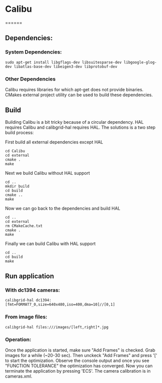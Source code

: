 ﻿# Calibu #
======

## Dependencies: ##

### System Dependencies: ###

```
sudo apt-get install libgflags-dev libsuitesparse-dev libgoogle-glog-dev libatlas-base-dev libeigen3-dev libprotobuf-dev
```

### Other Dependencies ###

Calibu requires libraries for which apt-get does not provide binaries. CMakes external project utility can be used to build these dependencies.

## Build ##

Building Calibu is a bit tricky because of a circular dependency. HAL requires Calibu and calibgrid-hal requires HAL. The solutions is a two step build process:

First build all external dependencies except HAL
```
cd Calibu
cd external
cmake .
make
```

Next we build Calibu without HAL support
```
cd ..
mkdir build
cd build
cmake ..
make
```

Now we can go back to the dependencies and build HAL 
```
cd ..
cd external
rm CMakeCache.txt
cmake .
make
```

Finally we can build Calibu with HAL support
```
cd ..
cd build
make
```

## Run application ##

### With dc1394 cameras: ###

```
calibgrid-hal dc1394:[fmt=FORMAT7_0,size=640x480,iso=400,dma=10]//[0,1]
```

### From image files: ###

```
calibgrid-hal files:///images/[left,right]*.jpg
```

### Operation: ###

Once the application is started, make sure "Add Frames" is checked. Grab images for a while (~20-30 sec). Then unckeck "Add Frames" and press '[' to start the optimization. Observe the console output and once you see "FUNCTION TOLERANCE" the optimization has converged. Now you can terminate the application by pressing 'ECS'. The camera calibration is in cameras.xml.



